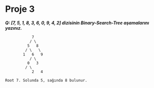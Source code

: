 # Proje 3

**_Q: [7, 5, 1, 8, 3, 6, 0, 9, 4, 2] dizisinin Binary-Search-Tree aşamalarını yazınız._**

```
		    7
		   / \
		  5   8
		 / \   \
		1   6   9
	       / \
	      0   3
		 / \
	        2   4

Root 7. Solunda 5, sağında 8 bulunur.
```
